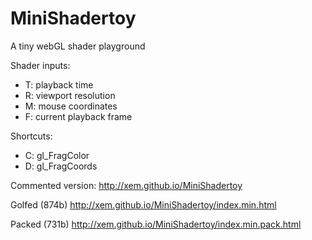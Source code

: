 MiniShadertoy
==

A tiny webGL shader playground

Shader inputs:
- T: playback time
- R: viewport resolution
- M: mouse coordinates
- F: current playback frame

Shortcuts:
- C: gl_FragColor
- D: gl_FragCoords

Commented version:
http://xem.github.io/MiniShadertoy

Golfed (874b)
http://xem.github.io/MiniShadertoy/index.min.html

Packed (731b)
http://xem.github.io/MiniShadertoy/index.min.pack.html
